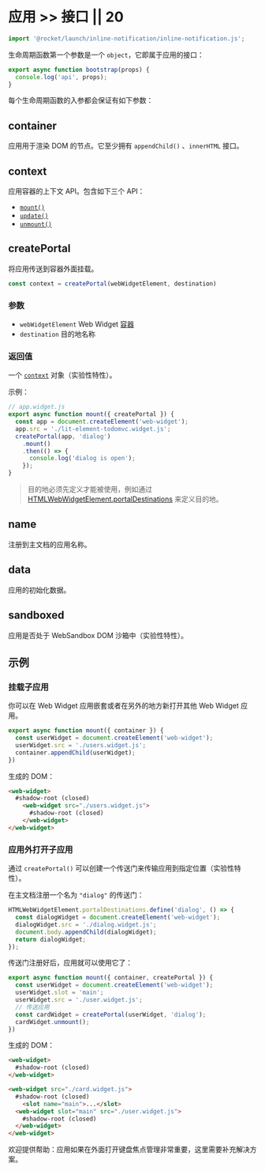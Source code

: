 # 应用 >> 接口 || 20

```js script
import '@rocket/launch/inline-notification/inline-notification.js';
```

生命周期函数第一个参数是一个 `object`，它即属于应用的接口：

```js
export async function bootstrap(props) {
  console.log('api', props);
}
```

每个生命周期函数的入参都会保证有如下参数：

## container

应用用于渲染 DOM 的节点。它至少拥有 `appendChild()` 、`innerHTML` 接口。

## context

应用容器的上下文 API。包含如下三个 API：

* [`mount()`](../container/api.md#mount)
* [`update()`](../container/api.md#update)
* [`unmount()`](../container/api.md#unmount)

## createPortal

将应用传送到容器外面挂载。

```js
const context = createPortal(webWidgetElement, destination)
```

### 参数

* `webWidgetElement` Web Widget [容器](../container/overview.md)
* `destination` 目的地名称

### 返回值

一个 [`context`](#context) 对象（实验性特性）。

示例：

```js
// app.widget.js
export async function mount({ createPortal }) {
  const app = document.createElement('web-widget');
  app.src = './lit-element-todomvc.widget.js';
  createPortal(app, 'dialog')
    .mount()
    .then(() => {
      console.log('dialog is open');
    });
}
```

> 目的地必须先定义才能被使用，例如通过 [HTMLWebWidgetElement.portalDestinations](../container/api.md#htmlwebwidgetelementportaldestinations) 来定义目的地。

## name

注册到主文档的应用名称。

## data

应用的初始化数据。

## sandboxed

应用是否处于 WebSandbox DOM 沙箱中（实验性特性）。

## 示例

### 挂载子应用

你可以在 Web Widget 应用嵌套或者在另外的地方新打开其他 Web Widget 应用。

```js
export async function mount({ container }) {
  const userWidget = document.createElement('web-widget');
  userWidget.src = './users.widget.js';
  container.appendChild(userWidget);
})
```

生成的 DOM：

```html
<web-widget>
  #shadow-root (closed)
    <web-widget src="./users.widget.js">
      #shadow-root (closed)
    </web-widget>
</web-widget>
```

### 应用外打开子应用

通过 `createPortal()` 可以创建一个传送门来传输应用到指定位置（实验性特性）。

在主文档注册一个名为 `"dialog"` 的传送门：

```js
HTMLWebWidgetElement.portalDestinations.define('dialog', () => {
  const dialogWidget = document.createElement('web-widget');
  dialogWidget.src = './dialog.widget.js';
  document.body.appendChild(dialogWidget);
  return dialogWidget;
});
```

传送门注册好后，应用就可以使用它了：

```js
export async function mount({ container, createPortal }) {
  const userWidget = document.createElement('web-widget');
  userWidget.slot = 'main';
  userWidget.src = './user.widget.js';
  // 传送应用
  const cardWidget = createPortal(userWidget, 'dialog');
  cardWidget.unmount();
})
```

生成的 DOM：

```html
<web-widget>
  #shadow-root (closed)
</web-widget>

<web-widget src="./card.widget.js">
  #shadow-root (closed)
    <slot name="main">...</slot>
  <web-widget slot="main" src="./user.widget.js">
    #shadow-root (closed)
  </web-widget>
</web-widget>
```

<inline-notification type="tip">

欢迎提供帮助：应用如果在外面打开键盘焦点管理非常重要，这里需要补充解决方案。

</inline-notification>